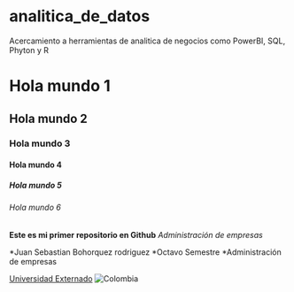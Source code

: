 # analitica_de_datos
Acercamiento a herramientas de analitica de negocios como PowerBI, SQL, Phyton y R

# Hola mundo 1 
## Hola mundo 2
### Hola mundo 3
#### Hola mundo 4
##### Hola mundo 5 
###### Hola mundo 6
**Este es mi primer repositorio en Github**
*Administración de empresas*

*Juan Sebastian Bohorquez rodriguez
*Octavo Semestre 
*Administración de empresas

[Universidad Externado](https://www.uexternado.edu.co)
![Colombia](https://govco-prod-webutils.s3.amazonaws.com/uploads/2022-12-13/d50f15a1-7851-407a-98c4-5bb14ee301ae-1imagen_noticia.svg)
